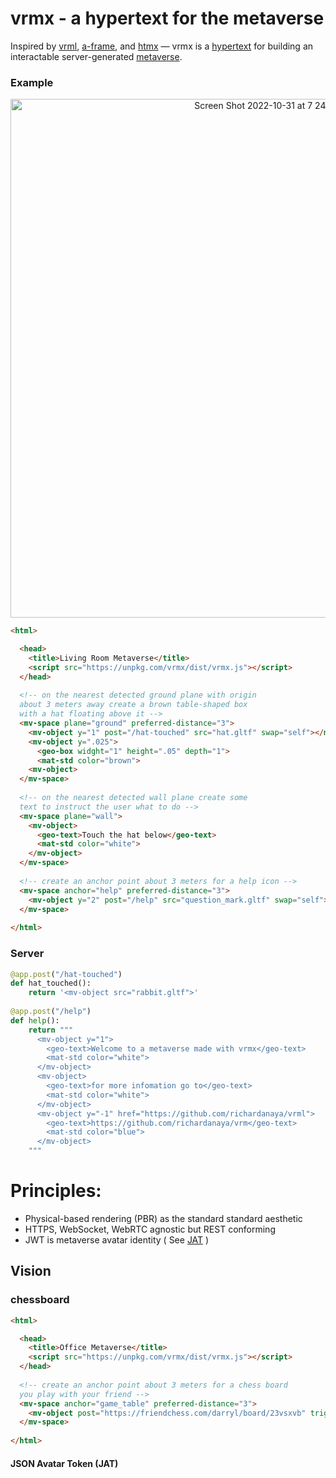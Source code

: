 # vrmx - a hypertext for the metaverse

Inspired by [vrml](https://en.wikipedia.org/wiki/VRML), [a-frame](https://aframe.io/), and [htmx](https://htmx.org/) — vrmx is a [hypertext](https://en.wikipedia.org/wiki/Hypertext) for building an interactable server-generated [metaverse](https://en.wikipedia.org/wiki/Metaverse).

### Example

<p align="center">
<img width="830" alt="Screen Shot 2022-10-31 at 7 24 40 PM" src="https://user-images.githubusercontent.com/294042/199145684-134238ec-e71b-4ad0-8316-3418fda02a5f.png">
</p>


```html
<html>

  <head>
    <title>Living Room Metaverse</title>
    <script src="https://unpkg.com/vrmx/dist/vrmx.js"></script>
  </head>
  
  <!-- on the nearest detected ground plane with origin 
  about 3 meters away create a brown table-shaped box 
  with a hat floating above it -->
  <mv-space plane="ground" preferred-distance="3">
    <mv-object y="1" post="/hat-touched" src="hat.gltf" swap="self"></mv-object>
    <mv-object y=".025">
      <geo-box widght="1" height=".05" depth="1">
      <mat-std color="brown">
    <mv-object>
  </mv-space>
        
  <!-- on the nearest detected wall plane create some 
  text to instruct the user what to do -->
  <mv-space plane="wall">
    <mv-object>
      <geo-text>Touch the hat below</geo-text>
      <mat-std color="white">
    </mv-object>
  </mv-space>
    
  <!-- create an anchor point about 3 meters for a help icon -->  
  <mv-space anchor="help" preferred-distance="3">
    <mv-object y="2" post="/help" src="question_mark.gltf" swap="self"></mv-object>
  </mv-space>
    
</html>
```

### Server

```python
@app.post("/hat-touched")
def hat_touched():
    return '<mv-object src="rabbit.gltf">'
    
@app.post("/help")
def help():
    return """
      <mv-object y="1">
        <geo-text>Welcome to a metaverse made with vrmx</geo-text>
        <mat-std color="white">
      </mv-object>
      <mv-object>
        <geo-text>for more infomation go to</geo-text>
        <mat-std color="white">
      </mv-object>
      <mv-object y="-1" href="https://github.com/richardanaya/vrml">
        <geo-text>https://github.com/richardanaya/vrm</geo-text>
        <mat-std color="blue">
      </mv-object>
    """
```

# Principles:

* Physical-based rendering (PBR) as the standard standard aesthetic
* HTTPS, WebSocket, WebRTC agnostic but REST conforming
* JWT is metaverse avatar identity ( See [JAT]() )

## Vision

### chessboard 

```html
<html>

  <head>
    <title>Office Metaverse</title>
    <script src="https://unpkg.com/vrmx/dist/vrmx.js"></script>
  </head>
    
  <!-- create an anchor point about 3 meters for a chess board
  you play with your friend -->  
  <mv-space anchor="game_table" preferred-distance="3">
    <mv-object post="https://friendchess.com/darryl/board/23vsxvb" trigger="load" swap="self"></mv-object>
  </mv-space>
    
</html>
```

#### JSON Avatar Token (JAT)
